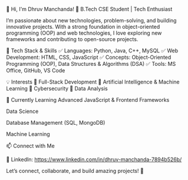 👋 Hi, I'm Dhruv Manchanda!
🚀 B.Tech CSE Student | Tech Enthusiast

I’m passionate about new technologies, problem-solving, and building innovative projects. With a strong foundation in object-oriented programming (OOP) and web technologies, I love exploring new frameworks and contributing to open-source projects.

🔧 Tech Stack & Skills
✅ Languages: Python, Java, C++, MySQL
✅ Web Development: HTML, CSS, JavaScript
✅ Concepts: Object-Oriented Programming (OOP), Data Structures & Algorithms (DSA)
✅ Tools: MS Office, GitHub, VS Code

💡 Interests
🔹 Full-Stack Development
🔹 Artificial Intelligence & Machine Learning
🔹 Cybersecurity 
🔹 Data Analysis

🌱 Currently Learning
Advanced JavaScript & Frontend Frameworks

Data Science

Database Management (SQL, MongoDB)

Machine Learning

📫 Connect with Me

📌 LinkedIn: https://www.linkedin.com/in/dhruv-manchanda-7894b526b/


Let’s connect, collaborate, and build amazing projects! 🚀

<!---
DhruvManchanda03/DhruvManchanda03 is a ✨ special ✨ repository because its `README.md` (this file) appears on your GitHub profile.
You can click the Preview link to take a look at your changes.
--->
